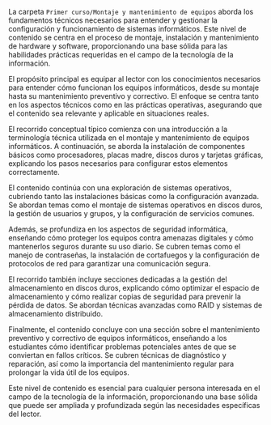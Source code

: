 La carpeta `Primer curso/Montaje y mantenimiento de equipos` aborda los fundamentos técnicos necesarios para entender y gestionar la configuración y funcionamiento de sistemas informáticos. Este nivel de contenido se centra en el proceso de montaje, instalación y mantenimiento de hardware y software, proporcionando una base sólida para las habilidades prácticas requeridas en el campo de la tecnología de la información.

El propósito principal es equipar al lector con los conocimientos necesarios para entender cómo funcionan los equipos informáticos, desde su montaje hasta su mantenimiento preventivo y correctivo. El enfoque se centra tanto en los aspectos técnicos como en las prácticas operativas, asegurando que el contenido sea relevante y aplicable en situaciones reales.

El recorrido conceptual típico comienza con una introducción a la terminología técnica utilizada en el montaje y mantenimiento de equipos informáticos. A continuación, se aborda la instalación de componentes básicos como procesadores, placas madre, discos duros y tarjetas gráficas, explicando los pasos necesarios para configurar estos elementos correctamente.

El contenido continúa con una exploración de sistemas operativos, cubriendo tanto las instalaciones básicas como la configuración avanzada. Se abordan temas como el montaje de sistemas operativos en discos duros, la gestión de usuarios y grupos, y la configuración de servicios comunes.

Además, se profundiza en los aspectos de seguridad informática, enseñando cómo proteger los equipos contra amenazas digitales y cómo mantenerlos seguros durante su uso diario. Se cubren temas como el manejo de contraseñas, la instalación de cortafuegos y la configuración de protocolos de red para garantizar una comunicación segura.

El recorrido también incluye secciones dedicadas a la gestión del almacenamiento en discos duros, explicando cómo optimizar el espacio de almacenamiento y cómo realizar copias de seguridad para prevenir la pérdida de datos. Se abordan técnicas avanzadas como RAID y sistemas de almacenamiento distribuido.

Finalmente, el contenido concluye con una sección sobre el mantenimiento preventivo y correctivo de equipos informáticos, enseñando a los estudiantes cómo identificar problemas potenciales antes de que se conviertan en fallos críticos. Se cubren técnicas de diagnóstico y reparación, así como la importancia del mantenimiento regular para prolongar la vida útil de los equipos.

Este nivel de contenido es esencial para cualquier persona interesada en el campo de la tecnología de la información, proporcionando una base sólida que puede ser ampliada y profundizada según las necesidades específicas del lector.
